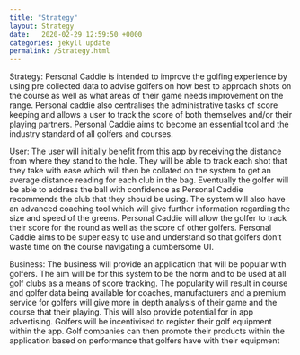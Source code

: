 ```yaml
---
title: "Strategy"
layout: Strategy
date:   2020-02-29 12:59:50 +0000
categories: jekyll update
permalink: /Strategy.html
---
```


Strategy: Personal Caddie is intended to improve the golfing experience by using pre collected data to advise golfers on how best to approach shots on the course as well as what areas of their game needs improvement on the range. Personal caddie also centralises the administrative tasks of score keeping and allows a user to track the score of both themselves and/or their playing partners. Personal Caddie aims to become an essential tool and the industry standard of all golfers and courses. 

User: The user will initially benefit from this app by receiving the distance from where they stand to the hole. They will be able to track each shot that they take with ease which will then be collated on the system to get an average distance reading for each club in the bag. Eventually the golfer will be able to address the ball with confidence as Personal Caddie recommends the club that they should be using. The system will also have an advanced coaching tool which will give further information regarding the size and speed of the greens. Personal Caddie will allow the golfer to track their score for the round as well as the score of other golfers. Personal Caddie aims to be super easy to use and understand so that golfers don’t waste time on the course navigating a cumbersome UI. 

Business: The business will provide an application that will be popular with golfers. The aim will be for this system to be the norm and to be used at all golf clubs as a means of score tracking. The popularity will result in course and golfer data being available for coaches, manufacturers and a premium service for golfers will give more in depth analysis of their game and the course that their playing. This will also provide potential for in app advertising. Golfers will be incentivised to register their golf equipment within the app. Golf companies can then promote their products within the application based on performance that golfers have with their equipment 
